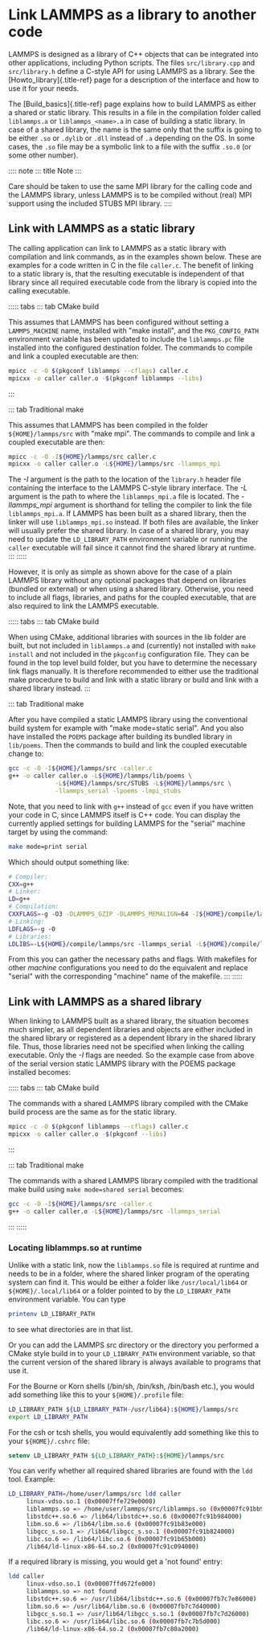 # Link LAMMPS as a library to another code

LAMMPS is designed as a library of C++ objects that can be integrated
into other applications, including Python scripts. The files
`src/library.cpp` and `src/library.h` define a C-style API for using
LAMMPS as a library. See the [Howto_library]{.title-ref} page for a
description of the interface and how to use it for your needs.

The [Build_basics]{.title-ref} page explains how to build LAMMPS as
either a shared or static library. This results in a file in the
compilation folder called `liblammps.a` or `liblammps_<name>.a` in case
of building a static library. In case of a shared library, the name is
the same only that the suffix is going to be either `.so` or `.dylib` or
`.dll` instead of `.a` depending on the OS. In some cases, the `.so`
file may be a symbolic link to a file with the suffix `.so.0` (or some
other number).

:::: note
::: title
Note
:::

Care should be taken to use the same MPI library for the calling code
and the LAMMPS library, unless LAMMPS is to be compiled without (real)
MPI support using the included STUBS MPI library.
::::

## Link with LAMMPS as a static library

The calling application can link to LAMMPS as a static library with
compilation and link commands, as in the examples shown below. These are
examples for a code written in C in the file `caller.c`. The benefit of
linking to a static library is, that the resulting executable is
independent of that library since all required executable code from the
library is copied into the calling executable.

::::: tabs
::: tab
CMake build

This assumes that LAMMPS has been configured without setting a
`LAMMPS_MACHINE` name, installed with \"make install\", and the
`PKG_CONFIG_PATH` environment variable has been updated to include the
`liblammps.pc` file installed into the configured destination folder.
The commands to compile and link a coupled executable are then:

``` bash
mpicc -c -O $(pkgconf liblammps --cflags) caller.c
mpicxx -o caller caller.o -$(pkgconf liblammps --libs)
```
:::

::: tab
Traditional make

This assumes that LAMMPS has been compiled in the folder
`${HOME}/lammps/src` with \"make mpi\". The commands to compile and link
a coupled executable are then:

``` bash
mpicc -c -O -I${HOME}/lammps/src caller.c
mpicxx -o caller caller.o -L${HOME}/lammps/src -llammps_mpi
```

The *-I* argument is the path to the location of the `library.h` header
file containing the interface to the LAMMPS C-style library interface.
The *-L* argument is the path to where the `liblammps_mpi.a` file is
located. The *-llammps_mpi* argument is shorthand for telling the
compiler to link the file `liblammps_mpi.a`. If LAMMPS has been built as
a shared library, then the linker will use `liblammps_mpi.so` instead.
If both files are available, the linker will usually prefer the shared
library. In case of a shared library, you may need to update the
`LD_LIBRARY_PATH` environment variable or running the `caller`
executable will fail since it cannot find the shared library at runtime.
:::
:::::

However, it is only as simple as shown above for the case of a plain
LAMMPS library without any optional packages that depend on libraries
(bundled or external) or when using a shared library. Otherwise, you
need to include all flags, libraries, and paths for the coupled
executable, that are also required to link the LAMMPS executable.

::::: tabs
::: tab
CMake build

When using CMake, additional libraries with sources in the lib folder
are built, but not included in `liblammps.a` and (currently) not
installed with `make install` and not included in the `pkgconfig`
configuration file. They can be found in the top level build folder, but
you have to determine the necessary link flags manually. It is therefore
recommended to either use the traditional make procedure to build and
link with a static library or build and link with a shared library
instead.
:::

::: tab
Traditional make

After you have compiled a static LAMMPS library using the conventional
build system for example with \"make mode=static serial\". And you also
have installed the `POEMS` package after building its bundled library in
`lib/poems`. Then the commands to build and link the coupled executable
change to:

``` bash
gcc -c -O -I${HOME}/lammps/src -caller.c
g++ -o caller caller.o -L${HOME}/lammps/lib/poems \
             -L${HOME}/lammps/src/STUBS -L${HOME}/lammps/src \
             -llammps_serial -lpoems -lmpi_stubs
```

Note, that you need to link with `g++` instead of `gcc` even if you have
written your code in C, since LAMMPS itself is C++ code. You can display
the currently applied settings for building LAMMPS for the \"serial\"
machine target by using the command:

``` bash
make mode=print serial
```

Which should output something like:

``` bash
# Compiler:
CXX=g++
# Linker:
LD=g++
# Compilation:
CXXFLAGS=-g -O3 -DLAMMPS_GZIP -DLAMMPS_MEMALIGN=64 -I${HOME}/compile/lammps/lib/poems -I${HOME}/compile/lammps/src/STUBS
# Linking:
LDFLAGS=-g -O
# Libraries:
LDLIBS=-L${HOME}/compile/lammps/src -llammps_serial -L${HOME}/compile/lammps/lib/poems -L${HOME}/compile/lammps/src/STUBS -lpoems -lmpi_stubs
```

From this you can gather the necessary paths and flags. With makefiles
for other *machine* configurations you need to do the equivalent and
replace \"serial\" with the corresponding \"machine\" name of the
makefile.
:::
:::::

## Link with LAMMPS as a shared library

When linking to LAMMPS built as a shared library, the situation becomes
much simpler, as all dependent libraries and objects are either included
in the shared library or registered as a dependent library in the shared
library file. Thus, those libraries need not be specified when linking
the calling executable. Only the *-I* flags are needed. So the example
case from above of the serial version static LAMMPS library with the
POEMS package installed becomes:

::::: tabs
::: tab
CMake build

The commands with a shared LAMMPS library compiled with the CMake build
process are the same as for the static library.

``` bash
mpicc -c -O $(pkgconf liblammps --cflags) caller.c
mpicxx -o caller caller.o -$(pkgconf --libs)
```
:::

::: tab
Traditional make

The commands with a shared LAMMPS library compiled with the traditional
make build using `make mode=shared serial` becomes:

``` bash
gcc -c -O -I${HOME}/lammps/src -caller.c
g++ -o caller caller.o -L${HOME}/lammps/src -llammps_serial
```
:::
:::::

### Locating liblammps.so at runtime

Unlike with a static link, now the `liblammps.so` file is required at
runtime and needs to be in a folder, where the shared linker program of
the operating system can find it. This would be either a folder like
`/usr/local/lib64` or `${HOME}/.local/lib64` or a folder pointed to by
the `LD_LIBRARY_PATH` environment variable. You can type

``` bash
printenv LD_LIBRARY_PATH
```

to see what directories are in that list.

Or you can add the LAMMPS src directory or the directory you performed a
CMake style build in to your `LD_LIBRARY_PATH` environment variable, so
that the current version of the shared library is always available to
programs that use it.

For the Bourne or Korn shells (/bin/sh, /bin/ksh, /bin/bash etc.), you
would add something like this to your `${HOME}/.profile` file:

``` bash
LD_LIBRARY_PATH ${LD_LIBRARY_PATH-/usr/lib64}:${HOME}/lammps/src
export LD_LIBRARY_PATH
```

For the csh or tcsh shells, you would equivalently add something like
this to your `${HOME}/.cshrc` file:

``` csh
setenv LD_LIBRARY_PATH ${LD_LIBRARY_PATH}:${HOME}/lammps/src
```

You can verify whether all required shared libraries are found with the
`ldd` tool. Example:

``` bash
LD_LIBRARY_PATH=/home/user/lammps/src ldd caller
     linux-vdso.so.1 (0x00007ffe729e0000)
     liblammps.so => /home/user/lammps/src/liblammps.so (0x00007fc91bb9e000)
     libstdc++.so.6 => /lib64/libstdc++.so.6 (0x00007fc91b984000)
     libm.so.6 => /lib64/libm.so.6 (0x00007fc91b83e000)
     libgcc_s.so.1 => /lib64/libgcc_s.so.1 (0x00007fc91b824000)
     libc.so.6 => /lib64/libc.so.6 (0x00007fc91b65b000)
     /lib64/ld-linux-x86-64.so.2 (0x00007fc91c094000)
```

If a required library is missing, you would get a \'not found\' entry:

``` bash
ldd caller
     linux-vdso.so.1 (0x00007ffd672fe000)
     liblammps.so => not found
     libstdc++.so.6 => /usr/lib64/libstdc++.so.6 (0x00007fb7c7e86000)
     libm.so.6 => /usr/lib64/libm.so.6 (0x00007fb7c7d40000)
     libgcc_s.so.1 => /usr/lib64/libgcc_s.so.1 (0x00007fb7c7d26000)
     libc.so.6 => /usr/lib64/libc.so.6 (0x00007fb7c7b5d000)
     /lib64/ld-linux-x86-64.so.2 (0x00007fb7c80a2000)
```
